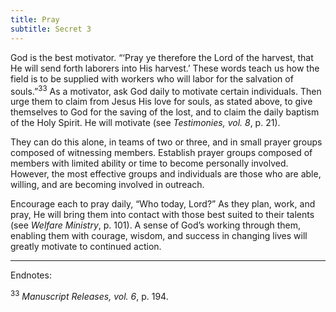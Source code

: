 ```yaml
---
title: Pray
subtitle: Secret 3
---
```


God is the best motivator. “‘Pray ye therefore the Lord of the harvest, that He will send forth laborers into His harvest.’ These words teach us how the field is to be supplied with workers who will labor for the salvation of souls.”<sup>33</sup> As a motivator, ask God daily to motivate certain individuals. Then urge them to claim from Jesus His love for souls, as stated above, to give themselves to God for the saving of the lost, and to claim the daily baptism of the Holy Spirit. He will motivate (see _Testimonies, vol. 8_, p. 21).

They can do this alone, in teams of two or three, and in small prayer groups composed of witnessing members. Establish prayer groups composed of members with limited ability or time to become personally involved. However, the most effective groups and individuals are those who are able, willing, and are becoming involved in outreach.

Encourage each to pray daily, “Who today, Lord?” As they plan, work, and pray, He will bring them into contact with those best suited to their talents (see _Welfare Ministry_, p. 101). A sense of God’s working through them, enabling them with courage, wisdom, and success in changing lives will greatly motivate to continued action.

---

Endnotes:

<sup>33</sup> _Manuscript Releases, vol. 6_, p. 194.